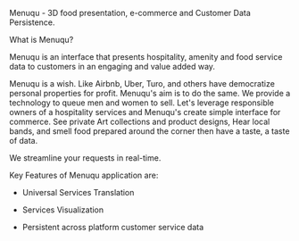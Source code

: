 Menuqu - 3D food presentation, e-commerce and Customer Data Persistence.

  
What is Menuqu?

Menuqu is an interface that presents hospitality, amenity and food service data to customers in an engaging and value added way. 

Menuqu is a wish. Like Airbnb, Uber, Turo, and others have democratize personal properties for profit. Menuqu's aim is to do the same. We provide a technology to queue men and women to sell. Let's leverage responsible owners of a hospitality services and Menuqu's create simple interface for commerce. See private Art collections and product designs, Hear local bands, and smell food prepared around the corner then have a taste, a taste of data. 

We streamline your requests in real-time. 

Key Features of Menuqu application are: 

- Universal Services Translation

- Services Visualization

- Persistent across platform customer service data 
